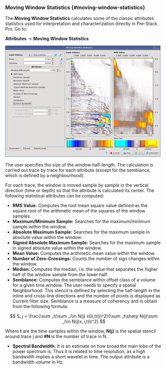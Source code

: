 ### Moving Window Statistics {#moving-window-statistics}

The **Moving Window Statistics** calculates some of the classic attributes statistics used for interpretation and characterization directly in Pre-Stack Pro. Go to:

**Attributes** → **Moving Window Statistics**

![](/assets/013_Attributes.png)

The user specifies the size of the window half-length. The calculation is carried out trace by trace for each attribute (except for the semblance, which is defined by a neighbourhood).

For each trace, the window is moved sample by sample in the vertical direction (time or depth) so that the attribute is calculated its center. The following statistical attributes can be computed:

* **RMS Value:** Computes the root mean square value defined as the square root of the arithmetic mean of the squares of the window samples.
* **Maximum/Minimum Sample:** Searches for the maximum/minimum sample within the window.
* **Absolute Maximum Sample:** Searches for the maximum sample in absolute value within the window.
* **Signed Absolute Maximum Sample:** Searches for the maximum sample in signed absolute value within the window.
* **Mean Value:** Computes the arithmetic mean value within the window.
* **Number of Zero-Crossings:** Counts the number of sign changes within the window.
* **Median:** Computes the median, i.e. the value that separates the higher half of the window sample from the lower half.
* **Semblance:** Computes the semblance within offset class of a volume for a given time window. The user needs to specify a spatial Neighborhood. This stencil is defined by selecting the half-length in the inline and cross-line directions and the number of points is displayed as Current filter size. Semblance is a measure of coherency and is obtain from the following formula:

$$
S_j = \frac{\sum  _t(\sum  _i\in N(j) x(i),t(i))^2}{\sum _t\sharp N(j)\sum _i\in N(j)x_i,t(i)^2}
$$

Where **t** are the time samples within the window, **N(j)** is the spatial stencil around trace j and **#N** is the number of trace in N.

* **Spectral Bandwidth:** It is an estimate on how broad the main lobe of the power spectrum is. Thus it is related to time resolution, as a high bandwidth implies a short wavelet in time. The output attribute is a bandwidth volume in Hz.



